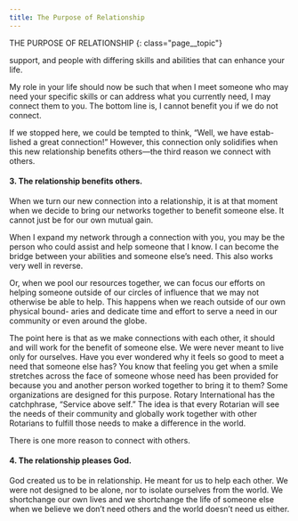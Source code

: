 ```yaml
---
title: The Purpose of Relationship
---
```


THE PURPOSE OF RELATIONSHIP
{: class="page__topic"}

support, and people with differing skills and abilities that can enhance your life.

My role in your life should now be such that when I meet someone who may
need your specific skills or can address what you currently need, I may connect them
to you. The bottom line is, I cannot benefit you if we do not connect.

If we stopped here, we could be tempted to think, “Well, we have estab-
lished a great connection!” However, this connection only solidifies when this
new relationship benefits others—the third reason we connect with others.

#### 3. The relationship benefits others.

When we turn our new connection into a relationship, it is at that moment
when we decide to bring our networks together to benefit someone else. It cannot
just be for our own mutual gain.

When I expand my network through a connection with you, you may be
the person who could assist and help someone that I know. I can become the
bridge between your abilities and someone else’s need. This also works very well
in reverse.

Or, when we pool our resources together, we can focus our efforts on
helping someone outside of our circles of influence that we may not otherwise
be able to help. This happens when we reach outside of our own physical bound-
aries and dedicate time and effort to serve a need in our community or even
around the globe.

The point here is that as we make connections with each other, it should
and will work for the benefit of someone else. We were never meant to live only
for ourselves. Have you ever wondered why it feels so good to meet a need that
someone else has? You know that feeling you get when a smile stretches across
the face of someone whose need has been provided for because you and another
person worked together to bring it to them? Some organizations are designed for
this purpose. Rotary International has the catchphrase, “Service above self.” The
idea is that every Rotarian will see the needs of their community and globally work
together with other Rotarians to fulfill those needs to make a difference in the world.

There is one more reason to connect with others.

#### 4. The relationship pleases God.

God created us to be in relationship. He meant for us to help each other.
We were not designed to be alone, nor to isolate ourselves from the world. We
shortchange our own lives and we shortchange the life of someone else when we
believe we don’t need others and the world doesn’t need us either.